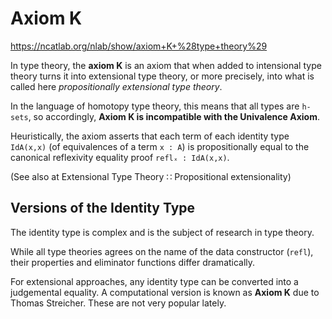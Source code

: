 # Axiom K

https://ncatlab.org/nlab/show/axiom+K+%28type+theory%29

In type theory, the **axiom K** is an axiom 
that when added to intensional type theory 
turns it into extensional type theory, 
or more precisely, into what is called here 
*propositionally extensional type theory*.

In the language of homotopy type theory, 
this means that all types are `h-sets`, so accordingly, 
**Axiom K is incompatible with the Univalence Axiom**.

Heuristically, the axiom asserts 
that each term of each identity type `IdA(x,x)` 
(of equivalences of a term `x : A`) 
is propositionally equal 
to the canonical reflexivity 
equality proof `reflₓ : IdA(x,x)`.

(See also at Extensional Type Theory ∷ Propositional extensionality)

## Versions of the Identity Type

The identity type is complex and is the subject of research in type theory.

While all type theories agrees on the name of the data constructor (`refl`), their properties and eliminator functions differ dramatically.

For extensional approaches, any identity type can be converted into a judgemental equality. A computational version is known as **Axiom K** due to Thomas Streicher. These are not very popular lately.
